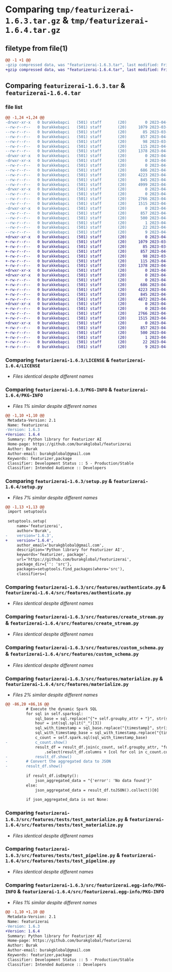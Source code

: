 # Comparing `tmp/featurizerai-1.6.3.tar.gz` & `tmp/featurizerai-1.6.4.tar.gz`

## filetype from file(1)

```diff
@@ -1 +1 @@
-gzip compressed data, was "featurizerai-1.6.3.tar", last modified: Fri Apr 28 23:43:05 2023, max compression
+gzip compressed data, was "featurizerai-1.6.4.tar", last modified: Fri Apr 28 23:48:29 2023, max compression
```

## Comparing `featurizerai-1.6.3.tar` & `featurizerai-1.6.4.tar`

### file list

```diff
@@ -1,24 +1,24 @@
-drwxr-xr-x   0 burakkebapci   (501) staff       (20)        0 2023-04-28 23:43:05.437762 featurizerai-1.6.3/
--rw-r--r--   0 burakkebapci   (501) staff       (20)     1079 2023-03-26 20:50:31.000000 featurizerai-1.6.3/LICENSE
--rw-r--r--   0 burakkebapci   (501) staff       (20)       85 2023-03-26 20:50:31.000000 featurizerai-1.6.3/MANIFEST.in
--rw-r--r--   0 burakkebapci   (501) staff       (20)      857 2023-04-28 23:43:05.437824 featurizerai-1.6.3/PKG-INFO
--rw-r--r--   0 burakkebapci   (501) staff       (20)       98 2023-03-26 20:50:31.000000 featurizerai-1.6.3/pyproject.toml
--rw-r--r--   0 burakkebapci   (501) staff       (20)      115 2023-04-28 23:43:05.438040 featurizerai-1.6.3/setup.cfg
--rw-r--r--   0 burakkebapci   (501) staff       (20)     1378 2023-04-28 23:42:56.000000 featurizerai-1.6.3/setup.py
-drwxr-xr-x   0 burakkebapci   (501) staff       (20)        0 2023-04-28 23:43:05.433973 featurizerai-1.6.3/src/
-drwxr-xr-x   0 burakkebapci   (501) staff       (20)        0 2023-04-28 23:43:05.436035 featurizerai-1.6.3/src/features/
--rw-r--r--   0 burakkebapci   (501) staff       (20)        0 2023-04-22 17:23:59.000000 featurizerai-1.6.3/src/features/__init__.py
--rw-r--r--   0 burakkebapci   (501) staff       (20)      686 2023-04-22 23:39:43.000000 featurizerai-1.6.3/src/features/authenticate.py
--rw-r--r--   0 burakkebapci   (501) staff       (20)     4223 2023-04-28 19:36:07.000000 featurizerai-1.6.3/src/features/create_stream.py
--rw-r--r--   0 burakkebapci   (501) staff       (20)      845 2023-04-23 11:45:28.000000 featurizerai-1.6.3/src/features/custom_schema.py
--rw-r--r--   0 burakkebapci   (501) staff       (20)     4999 2023-04-28 23:42:51.000000 featurizerai-1.6.3/src/features/materialize.py
-drwxr-xr-x   0 burakkebapci   (501) staff       (20)        0 2023-04-28 23:43:05.436749 featurizerai-1.6.3/src/features/tests/
--rw-r--r--   0 burakkebapci   (501) staff       (20)        0 2023-04-25 16:35:40.000000 featurizerai-1.6.3/src/features/tests/__init__.py
--rw-r--r--   0 burakkebapci   (501) staff       (20)     2766 2023-04-28 14:47:29.000000 featurizerai-1.6.3/src/features/tests/test_materialize.py
--rw-r--r--   0 burakkebapci   (501) staff       (20)     1515 2023-04-28 02:38:55.000000 featurizerai-1.6.3/src/features/tests/test_pipeline.py
-drwxr-xr-x   0 burakkebapci   (501) staff       (20)        0 2023-04-28 23:43:05.437645 featurizerai-1.6.3/src/featurizerai.egg-info/
--rw-r--r--   0 burakkebapci   (501) staff       (20)      857 2023-04-28 23:43:05.000000 featurizerai-1.6.3/src/featurizerai.egg-info/PKG-INFO
--rw-r--r--   0 burakkebapci   (501) staff       (20)      500 2023-04-28 23:43:05.000000 featurizerai-1.6.3/src/featurizerai.egg-info/SOURCES.txt
--rw-r--r--   0 burakkebapci   (501) staff       (20)        1 2023-04-28 23:43:05.000000 featurizerai-1.6.3/src/featurizerai.egg-info/dependency_links.txt
--rw-r--r--   0 burakkebapci   (501) staff       (20)       22 2023-04-28 23:43:05.000000 featurizerai-1.6.3/src/featurizerai.egg-info/requires.txt
--rw-r--r--   0 burakkebapci   (501) staff       (20)        9 2023-04-28 23:43:05.000000 featurizerai-1.6.3/src/featurizerai.egg-info/top_level.txt
+drwxr-xr-x   0 burakkebapci   (501) staff       (20)        0 2023-04-28 23:48:29.633388 featurizerai-1.6.4/
+-rw-r--r--   0 burakkebapci   (501) staff       (20)     1079 2023-03-26 20:50:31.000000 featurizerai-1.6.4/LICENSE
+-rw-r--r--   0 burakkebapci   (501) staff       (20)       85 2023-03-26 20:50:31.000000 featurizerai-1.6.4/MANIFEST.in
+-rw-r--r--   0 burakkebapci   (501) staff       (20)      857 2023-04-28 23:48:29.633459 featurizerai-1.6.4/PKG-INFO
+-rw-r--r--   0 burakkebapci   (501) staff       (20)       98 2023-03-26 20:50:31.000000 featurizerai-1.6.4/pyproject.toml
+-rw-r--r--   0 burakkebapci   (501) staff       (20)      115 2023-04-28 23:48:29.633673 featurizerai-1.6.4/setup.cfg
+-rw-r--r--   0 burakkebapci   (501) staff       (20)     1378 2023-04-28 23:47:58.000000 featurizerai-1.6.4/setup.py
+drwxr-xr-x   0 burakkebapci   (501) staff       (20)        0 2023-04-28 23:48:29.629473 featurizerai-1.6.4/src/
+drwxr-xr-x   0 burakkebapci   (501) staff       (20)        0 2023-04-28 23:48:29.631573 featurizerai-1.6.4/src/features/
+-rw-r--r--   0 burakkebapci   (501) staff       (20)        0 2023-04-22 17:23:59.000000 featurizerai-1.6.4/src/features/__init__.py
+-rw-r--r--   0 burakkebapci   (501) staff       (20)      686 2023-04-22 23:39:43.000000 featurizerai-1.6.4/src/features/authenticate.py
+-rw-r--r--   0 burakkebapci   (501) staff       (20)     4223 2023-04-28 19:36:07.000000 featurizerai-1.6.4/src/features/create_stream.py
+-rw-r--r--   0 burakkebapci   (501) staff       (20)      845 2023-04-23 11:45:28.000000 featurizerai-1.6.4/src/features/custom_schema.py
+-rw-r--r--   0 burakkebapci   (501) staff       (20)     4872 2023-04-28 23:48:14.000000 featurizerai-1.6.4/src/features/materialize.py
+drwxr-xr-x   0 burakkebapci   (501) staff       (20)        0 2023-04-28 23:48:29.632353 featurizerai-1.6.4/src/features/tests/
+-rw-r--r--   0 burakkebapci   (501) staff       (20)        0 2023-04-25 16:35:40.000000 featurizerai-1.6.4/src/features/tests/__init__.py
+-rw-r--r--   0 burakkebapci   (501) staff       (20)     2766 2023-04-28 14:47:29.000000 featurizerai-1.6.4/src/features/tests/test_materialize.py
+-rw-r--r--   0 burakkebapci   (501) staff       (20)     1515 2023-04-28 02:38:55.000000 featurizerai-1.6.4/src/features/tests/test_pipeline.py
+drwxr-xr-x   0 burakkebapci   (501) staff       (20)        0 2023-04-28 23:48:29.633275 featurizerai-1.6.4/src/featurizerai.egg-info/
+-rw-r--r--   0 burakkebapci   (501) staff       (20)      857 2023-04-28 23:48:29.000000 featurizerai-1.6.4/src/featurizerai.egg-info/PKG-INFO
+-rw-r--r--   0 burakkebapci   (501) staff       (20)      500 2023-04-28 23:48:29.000000 featurizerai-1.6.4/src/featurizerai.egg-info/SOURCES.txt
+-rw-r--r--   0 burakkebapci   (501) staff       (20)        1 2023-04-28 23:48:29.000000 featurizerai-1.6.4/src/featurizerai.egg-info/dependency_links.txt
+-rw-r--r--   0 burakkebapci   (501) staff       (20)       22 2023-04-28 23:48:29.000000 featurizerai-1.6.4/src/featurizerai.egg-info/requires.txt
+-rw-r--r--   0 burakkebapci   (501) staff       (20)        9 2023-04-28 23:48:29.000000 featurizerai-1.6.4/src/featurizerai.egg-info/top_level.txt
```

### Comparing `featurizerai-1.6.3/LICENSE` & `featurizerai-1.6.4/LICENSE`

 * *Files identical despite different names*

### Comparing `featurizerai-1.6.3/PKG-INFO` & `featurizerai-1.6.4/PKG-INFO`

 * *Files 1% similar despite different names*

```diff
@@ -1,10 +1,10 @@
 Metadata-Version: 2.1
 Name: featurizerai
-Version: 1.6.3
+Version: 1.6.4
 Summary: Python library for Featurizer AI
 Home-page: https://github.com/burakglobal/featurizerai
 Author: Burak
 Author-email: burakgblobal@gmail.com
 Keywords: featurizer,package
 Classifier: Development Status :: 5 - Production/Stable
 Classifier: Intended Audience :: Developers
```

### Comparing `featurizerai-1.6.3/setup.py` & `featurizerai-1.6.4/setup.py`

 * *Files 7% similar despite different names*

```diff
@@ -1,13 +1,13 @@
 import setuptools
 
 setuptools.setup(
     name='featurizerai',
     author='Burak',
-    version='1.6.3',
+    version='1.6.4',
     author_email='burakgblobal@gmail.com',
     description='Python library for Featurizer AI',
     keywords='featurizer, package',
     url='https://github.com/burakglobal/featurizerai',
     package_dir={'': 'src'},
     packages=setuptools.find_packages(where='src'),
     classifiers=[
```

### Comparing `featurizerai-1.6.3/src/features/authenticate.py` & `featurizerai-1.6.4/src/features/authenticate.py`

 * *Files identical despite different names*

### Comparing `featurizerai-1.6.3/src/features/create_stream.py` & `featurizerai-1.6.4/src/features/create_stream.py`

 * *Files identical despite different names*

### Comparing `featurizerai-1.6.3/src/features/custom_schema.py` & `featurizerai-1.6.4/src/features/custom_schema.py`

 * *Files identical despite different names*

### Comparing `featurizerai-1.6.3/src/features/materialize.py` & `featurizerai-1.6.4/src/features/materialize.py`

 * *Files 2% similar despite different names*

```diff
@@ -86,20 +86,16 @@
         # Execute the dynamic Spark SQL
         for sql in self.sparksql:
             sql_base = sql.replace("{"+ self.groupby_attr + "}", str(self.groupby))
             hour = int(sql.split("_")[3])
             sql_with_timestamp = sql_base.replace("{timestamp}", str(int((start_time - timedelta(hours=hour)).timestamp())))
             sql_with_timestamp_base = sql_with_timestamp.replace("{timestamp_base}", str(int((start_time).timestamp())))
             c_count = self.spark.sql(sql_with_timestamp_base)
-            c_count.show()
             result_df = result_df.join(c_count, self.groupby_attr, "full") \
                 .select(result_df.columns + [col for col in c_count.columns if col not in result_df.columns])
-            result_df.show()
-        # Convert the aggregated data to JSON
-        result_df.show()
 
         if result_df.isEmpty():
             json_aggregated_data = "{'error': 'No data found'}"
         else:
             json_aggregated_data = result_df.toJSON().collect()[0]
 
         if json_aggregated_data is not None:
```

### Comparing `featurizerai-1.6.3/src/features/tests/test_materialize.py` & `featurizerai-1.6.4/src/features/tests/test_materialize.py`

 * *Files identical despite different names*

### Comparing `featurizerai-1.6.3/src/features/tests/test_pipeline.py` & `featurizerai-1.6.4/src/features/tests/test_pipeline.py`

 * *Files identical despite different names*

### Comparing `featurizerai-1.6.3/src/featurizerai.egg-info/PKG-INFO` & `featurizerai-1.6.4/src/featurizerai.egg-info/PKG-INFO`

 * *Files 1% similar despite different names*

```diff
@@ -1,10 +1,10 @@
 Metadata-Version: 2.1
 Name: featurizerai
-Version: 1.6.3
+Version: 1.6.4
 Summary: Python library for Featurizer AI
 Home-page: https://github.com/burakglobal/featurizerai
 Author: Burak
 Author-email: burakgblobal@gmail.com
 Keywords: featurizer,package
 Classifier: Development Status :: 5 - Production/Stable
 Classifier: Intended Audience :: Developers
```

